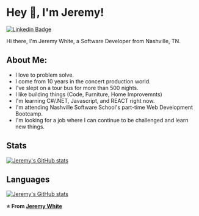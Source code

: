 # Hey 👋, I'm Jeremy!

[![Linkedin Badge](https://img.shields.io/badge/-Jeremy-blue?style=flat&logo=Linkedin&logoColor=white&link=https://www.linkedin.com/in/jeremy-white-dev//)](https://www.linkedin.com/in/jeremy-white-dev//)


 
Hi there, I'm Jeremy White, a Software Developer from Nashville, TN.

## About Me:

- I love to problem solve.
- I come from 10 years in the concert production world.
- I've slept on a tour bus for more than 500 nights.
- I like building things (Code, Furniture, Home Improvemnts)
- I'm learning C#/.NET, Javascript, and REACT right now.
- I'm attending Nashville Software School's part-time Web Development Bootcamp.
- I'm looking for a job where I can continue to be challenged and learn new things.



## Stats

[![Jeremy's GitHub stats](https://github-readme-stats.vercel.app/api?username=jeremywhitedev&show_icons=true&theme=tokyonight)](https://github.com/anuraghazra/github-readme-stats)

## Languages

[![Jeremy's GitHub stats](https://github-readme-stats.vercel.app/api/top-langs/?username=jeremywhitedev)](https://github.com/anuraghazra/github-readme-stats)

**⭐️ From [Jeremy White](https://github.com/JeremyWhiteDev)**